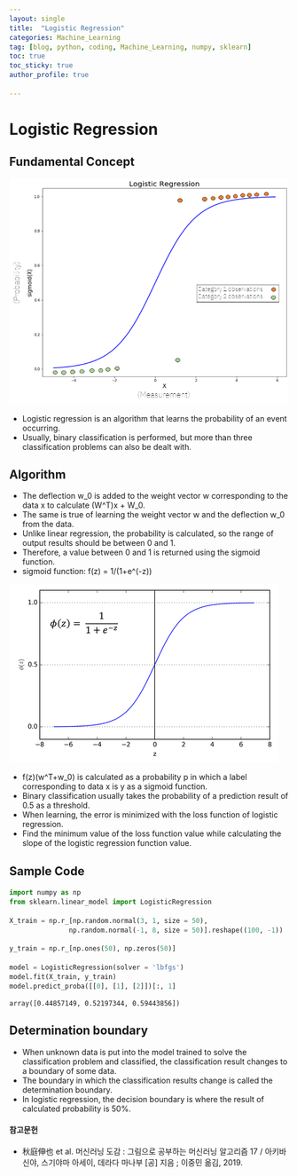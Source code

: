 ```yaml
---
layout: single
title:  "Logistic Regression"
categories: Machine_Learning
tag: [blog, python, coding, Machine_Learning, numpy, sklearn]
toc: true
toc_sticky: true
author_profile: true

---
```


# Logistic Regression

## Fundamental Concept

![img](/images/2022-03-31-Logistic_Regression/logistic_regression.png)

- Logistic regression is an algorithm that learns the probability of an event occurring.
- Usually, binary classification is performed, but more than three classification problems can also be dealt with.

## Algorithm

- The deflection w_0 is added to the weight vector w corresponding to the data x to calculate (W^T)x + W_0.
- The same is true of learning the weight vector w and the deflection w_0 from the data.
- Unlike linear regression, the probability is calculated, so the range of output results should be between 0 and 1.
- Therefore, a value between 0 and 1 is returned using the sigmoid function.
- sigmoid function: f(z) = 1/(1+e^(-z))

![img](/images/2022-03-31-Logistic_Regression/sigmoid_function.png)

- f(z)(w^T+w_0) is calculated as a probability p in which a label corresponding to data x is y as a sigmoid function.
- Binary classification usually takes the probability of a prediction result of 0.5 as a threshold.
- When learning, the error is minimized with the loss function of logistic regression.
- Find the minimum value of the loss function value while calculating the slope of the logistic regression function value.

## Sample Code

```python
import numpy as np
from sklearn.linear_model import LogisticRegression

X_train = np.r_[np.random.normal(3, 1, size = 50),
               np.random.normal(-1, 8, size = 50)].reshape((100, -1))

y_train = np.r_[np.ones(50), np.zeros(50)]

model = LogisticRegression(solver = 'lbfgs')
model.fit(X_train, y_train)
model.predict_proba([[0], [1], [2]])[:, 1]
```




    array([0.44857149, 0.52197344, 0.59443856])



## Determination boundary

- When unknown data is put into the model trained to solve the classification problem and classified, the classification result changes to a boundary of some data.
- The boundary in which the classification results change is called the determination boundary.
- In logistic regression, the decision boundary is where the result of calculated probability is 50%.

#### 참고문헌

- 秋庭伸也 et al. 머신러닝 도감 : 그림으로 공부하는 머신러닝 알고리즘 17 / 아키바 신야, 스기야마 아세이, 데라다 마나부 [공] 지음 ; 이중민 옮김, 2019.